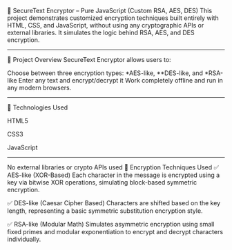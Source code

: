 🔐 SecureText Encryptor – Pure JavaScript (Custom RSA, AES, DES)
This project demonstrates customized encryption techniques built entirely with HTML, CSS, and JavaScript, without using any cryptographic APIs or external libraries. It simulates the logic behind RSA, AES, and DES encryption.

-------------------------------------------------------------------------------------------------------------------

📌 Project Overview
SecureText Encryptor allows users to:

Choose between three encryption types: *AES-like, **DES-like, and *RSA-like
Enter any text and encrypt/decrypt it
Work completely offline and run in any modern browsers.

-------------------------------------------------------------------
🔧 Technologies Used

HTML5

CSS3

JavaScript

------------------------------------------------------------------------

No external libraries or crypto APIs used
🔐 Encryption Techniques Used
✅ AES-like (XOR-Based)
Each character in the message is encrypted using a key via bitwise XOR operations, simulating block-based symmetric encryption.

✅ DES-like (Caesar Cipher Based)
Characters are shifted based on the key length, representing a basic symmetric substitution encryption style.

✅ RSA-like (Modular Math)
Simulates asymmetric encryption using small fixed primes and modular exponentiation to encrypt and decrypt characters individually.

